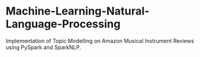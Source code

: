 # Machine-Learning-Natural-Language-Processing
Implementation of Topic Modelling on Amazon Musical Instrument Reviews using PySpark and SparkNLP.
